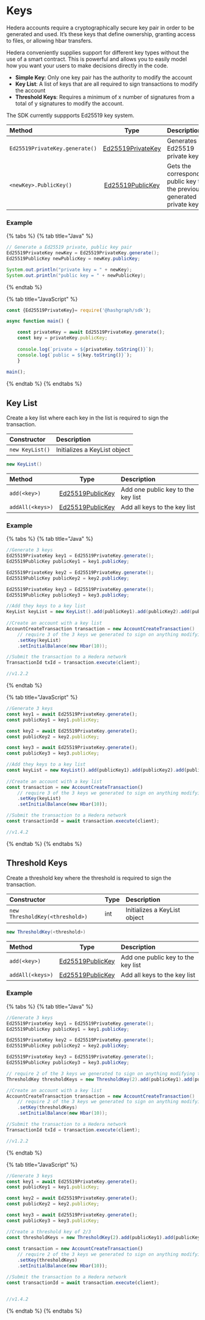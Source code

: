 # Keys

Hedera accounts require a cryptographically secure key pair in order to be generated and used. It’s these keys that define ownership, granting access to files, or allowing hbar transfers. 

Hedera conveniently supplies support for different key types without the use of a smart contract. This is powerful and allows you to easily model how you want your users to make decisions directly in the code. 

* **Simple Key**: Only one key pair has the authority to modify the account 
* **Key List**: A list of keys that are all required to sign transactions to modify the account
* **Threshold Keys**: Requires a minimum of x number of signatures from a total of y signatures to modify the account.



The SDK currently suppports Ed25519 key system. 

| **Method** | Type | Description |
| :--- | :---: | :--- |
| `Ed25519PrivateKey.generate()` | [Ed25519PrivateKey](https://github.com/hashgraph/hedera-sdk-java/blob/master/src/main/java/com/hedera/hashgraph/sdk/crypto/ed25519/Ed25519PrivateKey.java) | Generates a Ed25519 private key |
| `<newKey>.PublicKey()` | [Ed25519PublicKey](https://github.com/hashgraph/hedera-sdk-java/blob/master/src/main/java/com/hedera/hashgraph/sdk/crypto/ed25519/Ed25519PublicKey.java) | Gets the corresponding public key to the previously generated private key |

### Example

{% tabs %}
{% tab title="Java" %}
```java
// Generate a Ed25519 private, public key pair
Ed25519PrivateKey newKey = Ed25519PrivateKey.generate();
Ed25519PublicKey newPublicKey = newKey.publicKey;

System.out.println("private key = " + newKey);
System.out.println("public key = " + newPublicKey);
```
{% endtab %}

{% tab title="JavaScript" %}
```javascript
const {Ed25519PrivateKey}= require('@hashgraph/sdk');

async function main() {

    const privateKey = await Ed25519PrivateKey.generate();
    const key = privateKey.publicKey;
    
    console.log(`private = ${privateKey.toString()}`);
    console.log(`public = ${key.toString()}`);
    }
    
main();
```
{% endtab %}
{% endtabs %}

## Key List

Create a key list where each key in the list is required to sign the transaction.

| Constructor | Description |
| :--- | :--- |
| `new KeyList()` | Initializes a KeyList object |

```java
new KeyList()
```

| **Method** | Type | Description |
| :--- | :---: | :--- |
| `add(<key>)` | [Ed25519PublicKey](https://github.com/hashgraph/hedera-sdk-java/blob/master/src/main/java/com/hedera/hashgraph/sdk/crypto/ed25519/Ed25519PublicKey.java) | Add one public key to the key list |
| `addAll(<keys>)` | [Ed25519PublicKey](https://github.com/hashgraph/hedera-sdk-java/blob/master/src/main/java/com/hedera/hashgraph/sdk/crypto/ed25519/Ed25519PublicKey.java) | Add all keys to the key list |

### Example

{% tabs %}
{% tab title="Java" %}
```java
//Generate 3 keys
Ed25519PrivateKey key1 = Ed25519PrivateKey.generate();
Ed25519PublicKey publicKey1 = key1.publicKey;

Ed25519PrivateKey key2 = Ed25519PrivateKey.generate();
Ed25519PublicKey publicKey2 = key2.publicKey;

Ed25519PrivateKey key3 = Ed25519PrivateKey.generate();
Ed25519PublicKey publicKey3 = key3.publicKey;

//Add they keys to a key list
KeyList keyList = new KeyList().add(publicKey1).add(publicKey2).add(publicKey3);
 
//Create an account with a key list       
AccountCreateTransaction transaction = new AccountCreateTransaction()
    // require 3 of the 3 keys we generated to sign on anything modifying this account
    .setKey(keyList)
    .setInitialBalance(new Hbar(10));

//Submit the transaction to a Hedera network
TransactionId txId = transaction.execute(client);

//v1.2.2
```
{% endtab %}

{% tab title="JavaScript" %}
```javascript
//Generate 3 keys
const key1 = await Ed25519PrivateKey.generate();
const publicKey1 = key1.publicKey;

const key2 = await Ed25519PrivateKey.generate();
const publicKey2 = key2.publicKey;

const key3 = await Ed25519PrivateKey.generate();
const publicKey3 = key3.publicKey;

//Add they keys to a key list
const keyList = new KeyList().add(publicKey1).add(publicKey2).add(publicKey3);
 
//Create an account with a key list       
const transaction = new AccountCreateTransaction()
    // require 3 of the 3 keys we generated to sign on anything modifying this account
    .setKey(keyList)
    .setInitialBalance(new Hbar(10));

//Submit the transaction to a Hedera network
const transactionId = await transaction.execute(client);

//v1.4.2
```
{% endtab %}
{% endtabs %}

## Threshold Keys

Create a threshold key where the threshold is required to sign the transaction.

| Constructor | Type | Description |
| :--- | :--- | :--- |
| `new ThresholdKey(<threshold>)` | int | Initializes a KeyList object |

```java
new ThresholdKey(<threshold>)
```

| **Method** | Type | Description |
| :--- | :---: | :--- |
| `add(<key>)` | [Ed25519PublicKey](https://github.com/hashgraph/hedera-sdk-java/blob/master/src/main/java/com/hedera/hashgraph/sdk/crypto/ed25519/Ed25519PublicKey.java) | Add one public key to the key list |
| `addAll(<keys>)` | [Ed25519PublicKey](https://github.com/hashgraph/hedera-sdk-java/blob/master/src/main/java/com/hedera/hashgraph/sdk/crypto/ed25519/Ed25519PublicKey.java) | Add all keys to the key list |

### Example

{% tabs %}
{% tab title="Java" %}
```java
//Generate 3 keys
Ed25519PrivateKey key1 = Ed25519PrivateKey.generate();
Ed25519PublicKey publicKey1 = key1.publicKey;

Ed25519PrivateKey key2 = Ed25519PrivateKey.generate();
Ed25519PublicKey publicKey2 = key2.publicKey;

Ed25519PrivateKey key3 = Ed25519PrivateKey.generate();
Ed25519PublicKey publicKey3 = key3.publicKey;

// require 2 of the 3 keys we generated to sign on anything modifying this account
ThresholdKey thresholdKeys = new ThresholdKey(2).add(publicKey1).add(publicKey2).add(publicKey3);

//Create an account with a key list       
AccountCreateTransaction transaction = new AccountCreateTransaction()
    // require 2 of the 3 keys we generated to sign on anything modifying this account
    .setKey(thresholdKeys)
    .setInitialBalance(new Hbar(10));

//Submit the transaction to a Hedera network
TransactionId txId = transaction.execute(client);

//v1.2.2
```
{% endtab %}

{% tab title="JavaScript" %}
```javascript
//Generate 3 keys
const key1 = await Ed25519PrivateKey.generate();
const publicKey1 = key1.publicKey;

const key2 = await Ed25519PrivateKey.generate();
const publicKey2 = key2.publicKey;

const key3 = await Ed25519PrivateKey.generate();
const publicKey3 = key3.publicKey;

//Create a threshold key of 2/3
const thresholdKeys = new ThresholdKey(2).add(publicKey1).add(publicKey2).add(publicKey3);     
    
const transaction = new AccountCreateTransaction()
    // require 2 of the 3 keys we generated to sign on anything modifying this account
    .setKey(thresholdKeys)
    .setInitialBalance(new Hbar(10));

//Submit the transaction to a Hedera network
const transactionId = await transaction.execute(client);


//v1.4.2
```
{% endtab %}
{% endtabs %}

## 

